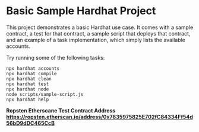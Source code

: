 # Basic Sample Hardhat Project

This project demonstrates a basic Hardhat use case. It comes with a sample contract, a test for that contract, a sample script that deploys that contract, and an example of a task implementation, which simply lists the available accounts.

Try running some of the following tasks:

```shell
npx hardhat accounts
npx hardhat compile
npx hardhat clean
npx hardhat test
npx hardhat node
node scripts/sample-script.js
npx hardhat help
```
****Ropsten Etherscane Test Contract Address****
**https://ropsten.etherscan.io/address/0x7835975825E702fC84334Ff54d56bD9dDC465CcB**
